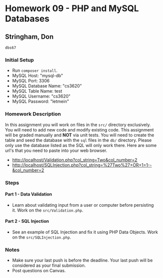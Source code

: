 # Homework 09 - PHP and MySQL Databases

## Stringham, Don

`dbs67`

### Initial Setup

* Run `composer install`.
* MySQL Host: "mysql-db"
* MySQL Port: 3306
* MySQL Database Name: "cs3620"
* MySQL Table Name: test
* MySQL Username: "cs3620"
* MySQL Password: "letmein"

### Homework Description

In this assignment you will work on files in the `src/` directory exclusively.  You will need to
add new code and modify existing code.  This assignment will be graded manually and **NOT** via unit tests.  You will need to create the table and seed the database with the `sql` files in the `db/` directory. Please only use the database listed as the SQL will only work there. Here are some url's that you need to paste into your web browser.

* [http://localhost/Validation.php?col_string=Two&col_number=2](http://localhost/Validation.php?col_string=Two+OR+1=1--&col_number=2)
* [http://localhost/SQLInjection.php?col_string=%27Two%27+OR+1=1--&col_number=2](http://localhost/SQLInjection.php?col_string=%27Two%27+OR+1=1--&col_number=2)

### Steps

#### Part 1 - Data Validation

* Learn about validating input from a user or computer before persisting it. Work on the `src/Validation.php`.

#### Part 2 - SQL Injection

* See an example of SQL Injection and fix it using PHP Data Objects. Work on the `src/SQLInjection.php`.

### Notes

* Make sure your last push is before the deadline. Your last push will be considered as your final submission.
* Post questions on Canvas.
